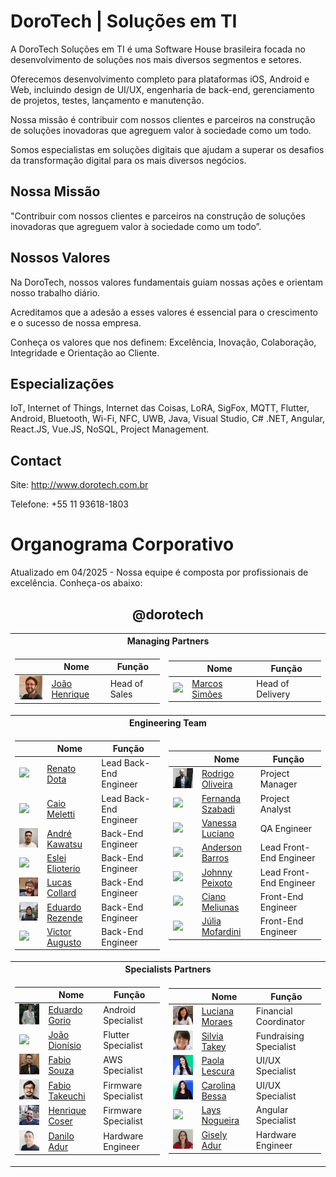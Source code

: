 # DoroTech | Soluções em TI

A DoroTech Soluções em TI é uma Software House brasileira focada no desenvolvimento de soluções nos mais diversos segmentos e setores.

Oferecemos desenvolvimento completo para plataformas iOS, Android e Web, incluindo design de UI/UX, engenharia de back-end, gerenciamento de projetos, testes, lançamento e manutenção.

Nossa missão é contribuir com nossos clientes e parceiros na construção de soluções inovadoras que agreguem valor à sociedade como um todo.

Somos especialistas em soluções digitais que ajudam a superar os desafios da transformação digital para os mais diversos negócios.

## Nossa Missão

"Contribuir com nossos clientes e parceiros na construção de soluções inovadoras que agreguem valor à sociedade como um todo”.

## Nossos Valores

Na DoroTech, nossos valores fundamentais guiam nossas ações e orientam nosso trabalho diário. 

Acreditamos que a adesão a esses valores é essencial para o crescimento e o sucesso de nossa empresa.

Conheça os valores que nos definem: Excelência, Inovação, Colaboração, Integridade e Orientação ao Cliente.

## Especializações

IoT, Internet of Things, Internet das Coisas, LoRA, SigFox, MQTT, Flutter, Android, Bluetooth, Wi-Fi, NFC, UWB, Java, Visual Studio, C# .NET, Angular, React.JS, Vue.JS, NoSQL, Project Management.

## Contact

Site: http://www.dorotech.com.br

Telefone: +55 11 93618-1803

# Organograma Corporativo

Atualizado em 04/2025 - Nossa equipe é composta por profissionais de excelência. Conheça-os abaixo:

<div align="center">
	
## @dorotech

<table>
<tr>
	<th colspan="2">
		Managing Partners
	</th>
</tr>
  
<td>

| | Nome | Função |
| -------------- | ------------- | ------------- |
| <img src="https://github.com/dorotech/.github/blob/main/pictures/joao-henrique.jpeg?raw=true" width="70"> | [João Henrique](https://github.com/Engjhony) |  Head of Sales |
</td>

<td>

| | Nome | Função |
| -------------- | ------------- | ------------- |
| <img src="https://avatars.githubusercontent.com/u/26862420?v=4" width="70"> | [Marcos Simões](https://github.com/marcospsimoes) |  Head of Delivery |

</td>

<tr>
	<th colspan="2">
		Engineering Team		
	</th>
</tr>
  
<td>

| | Nome | Função |
| -------------- | ------------- | ------------- |
| <img src="https://avatars.githubusercontent.com/u/32839051?v=4" width="70"> | [Renato Dota](https://github.com/renatodota) |  Lead Back-End Engineer |
| <img src="https://avatars.githubusercontent.com/u/49731519?v=4" width="70"> | [Caio Meletti](https://github.com/caiomeletti) |  Lead Back-End Engineer |
| <img src="https://github.com/dorotech/.github/blob/main/pictures/andre-kawatsu.jpeg?raw=true" width="70"> | [André Kawatsu](https://github.com/andredorotech) |  Back-End Engineer |
| <img src="https://avatars.githubusercontent.com/u/9800871?v=4" width="70"> | [Eslei Elioterio](https://github.com/Elioterio89) |  Back-End Engineer |
| <img src="https://github.com/dorotech/.github/blob/main/pictures/lucas-collard.jpeg?raw=true" width="70"> | [Lucas Collard](https://www.linkedin.com/in/lucascollard) |  Back-End Engineer |
| <img src="https://github.com/dorotech/.github/blob/main/pictures/eduardo-rezende.jpeg?raw=true" width="70"> | [Eduardo Rezende](https://github.com/IseduardoRezende) |  Back-End Engineer |
| <img src="https://avatars.githubusercontent.com/u/65623766?v=4" width="70"> | [Victor Augusto](https://github.com/Augustoo22) |  Back-End Engineer |

</td>

<td>

| | Nome | Função |
| -------------- | ------------- | ------------- |
| <img src="https://github.com/dorotech/.github/blob/main/pictures/rodrigo-paulino.jpeg?raw=true" width="70"> | [Rodrigo Oliveira](https://www.linkedin.com/in/rodrigo-paulino-de-oliveira-8b960825) |  Project Manager |
| <img src="https://avatars.githubusercontent.com/u/88169525?v=4" width="70"> | [Fernanda Szabadi](https://github.com/ferszabadi) |  Project Analyst |
| <img src="https://avatars.githubusercontent.com/u/87663503?v=4" width="70"> | [Vanessa Luciano](https://github.com/vanessaluciaano) |  QA Engineer |
| <img src="https://avatars.githubusercontent.com/u/12089780?v=4" width="70"> | [Anderson Barros](https://github.com/anderson-tec12) |  Lead Front-End Engineer |
| <img src="https://avatars.githubusercontent.com/u/52277432?v=4" width="70"> | [Johnny Peixoto](https://github.com/johnnypeixoto) |  Lead Front-End Engineer |
| <img src="https://avatars.githubusercontent.com/u/111630521?v=4" width="70"> | [Ciano Meliunas](https://github.com/briotza) |  Front-End Engineer |
| <img src="https://avatars.githubusercontent.com/u/150747679?v=4" width="70"> | [Júlia Mofardini](https://github.com/juliamofardinii) |  Front-End Engineer |

</td>

<tr>
	<th colspan="2">
		Specialists Partners
	</th>
</tr>

<td>

| | Nome | Função |
| -------------- | ------------- | ------------- |
| <img src="https://github.com/dorotech/.github/blob/main/pictures/eduardo-gorio.jpeg?raw=true" width="70"> | [Eduardo Gorio](https://github.com/gorio) |  Android Specialist |
| <img src="https://avatars.githubusercontent.com/u/46010192?v=4" width="70"> | [João Dionísio](https://github.com/JBDionisio) |  Flutter Specialist |
| <img src="https://github.com/dorotech/.github/blob/main/pictures/fabio-souza.jpeg?raw=true" width="70"> | [Fabio Souza](https://github.com/impactro) |  AWS Specialist |
| <img src="https://github.com/dorotech/.github/blob/main/pictures/fabio-takeuchi.jpeg?raw=true" width="70"> | [Fabio Takeuchi](https://github.com/fakiot) |  Firmware Specialist |
| <img src="https://github.com/dorotech/.github/blob/main/pictures/henrique-coser.jpeg?raw=true" width="70"> | [Henrique Coser](https://github.com/hcoser) |  Firmware Specialist |
| <img src="https://github.com/dorotech/.github/blob/main/pictures/danilo-adur.jpeg?raw=true" width="70"> | [Danilo Adur](https://www.linkedin.com/in/danilo-miguel-neves-adur-273a7b180) |  Hardware Engineer |

</td>

<td>

| | Nome | Função |
| -------------- | ------------- | ------------- |
| <img src="https://github.com/dorotech/.github/blob/main/pictures/luciana-moraes.jpeg?raw=true" width="70"> | [Luciana Moraes](https://www.linkedin.com/in/luciana-tanaka-moraes-5a594b55/) |  Financial Coordinator |
| <img src="https://github.com/dorotech/.github/blob/main/pictures/silvia-takey.jpeg?raw=true" width="70"> | [Silvia Takey](https://www.linkedin.com/in/silviatakey) |  Fundraising Specialist |
| <img src="https://github.com/dorotech/.github/blob/main/pictures/paola-lescura.jpeg?raw=true" width="70"> | [Paola Lescura](https://www.linkedin.com/in/paolalescura) |  UI/UX Specialist |
| <img src="https://github.com/dorotech/.github/blob/main/pictures/carolina-bessa.jpeg?raw=true" width="70"> | [Carolina Bessa](https://www.linkedin.com/in/carolinaabessa) |  UI/UX Specialist |
| <img src="https://avatars.githubusercontent.com/u/37817709?v=4" width="70"> | [Lays Nogueira](https://github.com/LaysNogueira) |  Angular Specialist |
| <img src="https://github.com/dorotech/.github/blob/main/pictures/gisely-adur.jpeg?raw=true" width="70"> | [Gisely Adur](https://github.com/giselybelloadur) |  Hardware Engineer |

</td>

</table>
</div>


